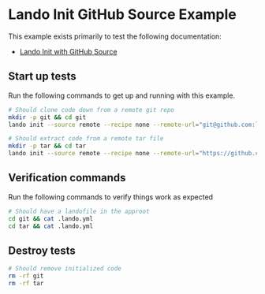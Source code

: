 Lando Init GitHub Source Example
================================

This example exists primarily to test the following documentation:

* [Lando Init with GitHub Source](https://docs.lando.dev/cli/init.html#github)

Start up tests
--------------

Run the following commands to get up and running with this example.

```bash
# Should clone code down from a remote git repo
mkdir -p git && cd git
lando init --source remote --recipe none --remote-url="git@github.com:lando/lando.git" --yes

# Should extract code from a remote tar file
mkdir -p tar && cd tar
lando init --source remote --recipe none --remote-url="https://github.com/lando/lando/archive/refs/tags/v3.20.2.tar.gz" --remote-options="--strip-components=1" --yes
```

Verification commands
---------------------

Run the following commands to verify things work as expected

```bash
# Should have a landofile in the approot
cd git && cat .lando.yml
cd tar && cat .lando.yml
```

Destroy tests
-------------

```bash
# Should remove initialized code
rm -rf git
rm -rf tar
```
